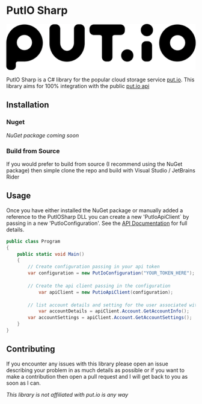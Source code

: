 # PutIO Sharp

![PutIO](docs/img/logo_black.png)

PutIO Sharp is a C# library for the popular cloud storage service [put.io](https://put.io). This library aims for 100% integration with the public [put.io api](https://app.swaggerhub.com/apis-docs/putio/putio/2.7.0)

## Installation

### Nuget

*NuGet package coming soon*

### Build from Source

If you would prefer to build from source (I recommend using the NuGet package) then simple clone the repo and build with Visual Studio / JetBrains Rider

## Usage

Once you have either installed the NuGet package or manually added a reference to the PutIOSharp DLL you can create a new 'PutIoApiClient` by passing in a new 'PutIoConfiguration'. See the [API Documentation](https://app.swaggerhub.com/apis-docs/putio/putio/2.7.0) for full details.

```csharp
public class Program
{
	public static void Main()
	{
		// Create configuration passing in your api token
		var configuration = new PutIoConfiguration("YOUR_TOKEN_HERE");
        
		// Create the api client passing in the configuration
        	var apiClient = new PutioApiClient(configuration);

		// list account details and setting for the user associated with the api token
        	var accountDetails = apiClient.Account.GetAccountInfo();
		var accountSettings = apiClient.Account.GetAccountSettings();
	}
}
```

## Contributing

If you encounter any issues with this library please open an issue describing your problem in as much details as possible or if you want to make a contribution then open a pull request and I will get back to you as soon as I can.

_This library is not affiliated with put.io is any way_
